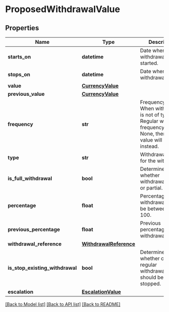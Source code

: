 # ProposedWithdrawalValue

## Properties
Name | Type | Description | Notes
------------ | ------------- | ------------- | -------------
**starts_on** | **datetime** | Date when the withdrawal started. | [optional] 
**stops_on** | **datetime** | Date when the withdrawal ended. | [optional] 
**value** | [**CurrencyValue**](CurrencyValue.md) |  | [optional] 
**previous_value** | [**CurrencyValue**](CurrencyValue.md) |  | [optional] 
**frequency** | **str** | Frequency type. When withdrawal is not of type Regular with frequency type None, then default value will be used instead. | [default to 'Single']
**type** | **str** | Withdrawal type for the withdrawal. | 
**is_full_withdrawal** | **bool** | Determines whether withdrawal is full or partial. | [optional] 
**percentage** | **float** | Percentage of withdrawal. Should be between 0 to 100. | [optional] [default to 0.0]
**previous_percentage** | **float** | Previous percentage of withdrawal. | [optional] 
**withdrawal_reference** | [**WithdrawalReference**](WithdrawalReference.md) |  | [optional] 
**is_stop_existing_withdrawal** | **bool** | Determines whether current regular withdrawal/income should be stopped. | [optional] 
**escalation** | [**EscalationValue**](EscalationValue.md) |  | [optional] 

[[Back to Model list]](../README.md#documentation-for-models) [[Back to API list]](../README.md#documentation-for-api-endpoints) [[Back to README]](../README.md)


